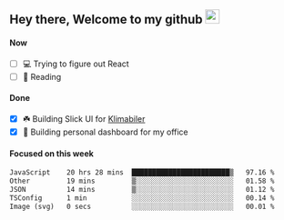 ## Hey there, Welcome to my github <img src="https://media.giphy.com/media/hvRJCLFzcasrR4ia7z/giphy.gif" width="25px">

#### Now
- [ ] 💻 Trying to figure out React
- [ ] 📕 Reading

#### Done
- [x] ☘️ Building Slick UI for [Klimabiler](https://klimabiler.dk)
- [x] 🚀 Building personal dashboard for my office
 
 #### Focused on this week
<!--START_SECTION:waka-->

```txt
JavaScript    20 hrs 28 mins  ████████████████████████▒   97.16 %
Other         19 mins         ▒░░░░░░░░░░░░░░░░░░░░░░░░   01.58 %
JSON          14 mins         ▒░░░░░░░░░░░░░░░░░░░░░░░░   01.12 %
TSConfig      1 min           ░░░░░░░░░░░░░░░░░░░░░░░░░   00.14 %
Image (svg)   0 secs          ░░░░░░░░░░░░░░░░░░░░░░░░░   00.01 %
```

<!--END_SECTION:waka-->

